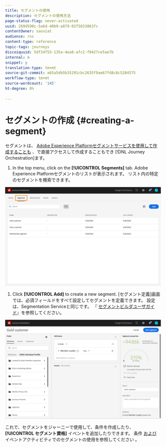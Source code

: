 ```yaml
---
title: セグメントの使用
description: セグメントの使用方法
page-status-flag: never-activated
uuid: 269d590c-5a6d-40b9-a879-02f5033863fc
contentOwner: sauviat
audience: rns
content-type: reference
topic-tags: journeys
discoiquuid: 5df34f55-135a-4ea8-afc2-f9427ce5ae7b
internal: n
snippet: y
translation-type: tm+mt
source-git-commit: a65a5db5b35291cbc2635f9ae67fd8c8c5284575
workflow-type: tm+mt
source-wordcount: '145'
ht-degree: 0%

---
```




# セグメントの作成 {#creating-a-segment}

セグメントは、 [Adobe Experience Platformセグメントサービスを使用して作成することも](https://docs.adobe.com/content/help/en/experience-platform/segmentation/home.html) 、で直接アクセスして作成することもでき [!DNL Journey Orchestration]ます。

1. In the top menu, click on the **[!UICONTROL Segments]** tab. Adobe Experience Platformセグメントのリストが表示されます。 リスト内の特定のセグメントを検索できます。

![](../assets/segment1.png)

1. Click **[!UICONTROL Add]** to create a new segment. [セグメント定義]画面では、必須フィールドをすべて設定してセグメントを定義できます。 設定は、Segmentation Serviceと同じです。 『 [セグメントビルダユーザガイド](https://docs.adobe.com/content/help/en/experience-platform/segmentation/ui/overview.html)』を参照してください。

![](../assets/segment2.png)

これで、セグメントをジャーニーで使用して、条件を作成したり、 **[!UICONTROL セグメント資格]** イベントを追加したりできます。 条件 [および](../segment/using-a-segment.md) イベントアクティビティでのセグメントの使用を参照してください [](../building-journeys/segment-qualification-events.md)。